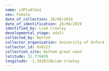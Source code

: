 ```yaml
---
name: idPlaAlba1
sex: Female
date_of_collection: 28/08/2019
date_of_identification: 28/08/2019
identified_by: Liam Crowley
developmental_stage: adult
collected_by: Netted
collector_organisation: University of Oxford
collector_id: Ox0223
collection_site: Wytham great wood
latitude: 51.770459
longitude: -1.3430228Liam Crowley
---
```

